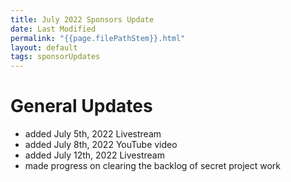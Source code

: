 ```yaml
---
title: July 2022 Sponsors Update
date: Last Modified
permalink: "{{page.filePathStem}}.html"
layout: default
tags: sponsorUpdates
---
```

# General Updates
* added July 5th, 2022 Livestream
* added July 8th, 2022 YouTube video
* added July 12th, 2022 Livestream
* made progress on clearing the backlog of secret project work
